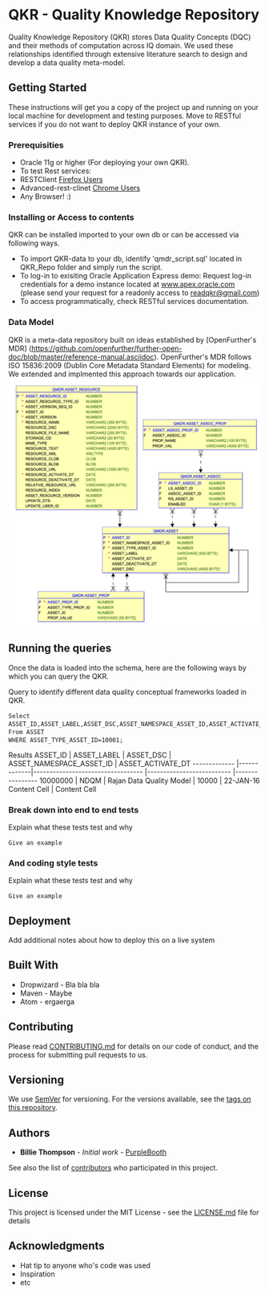 # QKR - Quality Knowledge Repository

Quality Knowledge Repository (QKR) stores Data Quality Concepts (DQC) and their methods of computation across IQ domain. We used these relationships identified through extensive literature search to design and develop a data quality meta-model.


## Getting Started

These instructions will get you a copy of the project up and running on your local machine for development and testing purposes. Move to RESTful services if you do not want to deploy QKR instance of your own.

### Prerequisities

* Oracle 11g or higher (For deploying your own QKR). 
* To test Rest services: 
 * RESTClient [Firefox Users](https://addons.mozilla.org/en-US/firefox/addon/restclient/)
 * Advanced-rest-clinet [Chrome Users](https://chrome.google.com/webstore/detail/advanced-rest-client/hgmloofddffdnphfgcellkdfbfbjeloo?hl=en-US)
* Any Browser! :) 


### Installing or Access to contents

QKR can be installed imported to your own db or can be accessed via following ways.
* To import QKR-data to your db, identify 'qmdr_script.sql' located in QKR_Repo folder and simply run the script.
* To log-in to exisiting Oracle Application Express demo: Request log-in credentials for a demo instance located at www.apex.oracle.com (please send your request for a readonly access to readqkr@gmail.com)
* To access programmatically, check RESTful services documentation.

### Data Model

QKR is a meta-data repository built on ideas established by [OpenFurther's MDR] (https://github.com/openfurther/further-open-doc/blob/master/reference-manual.asciidoc). OpenFurther's MDR follows ISO 15836:2009 (Dublin Core Metadata Standard Elements) for modeling. We extended and implmented this approach towards our application. 
![alt tag](https://github.com/naresh-sundarrajan/QKR/blob/master/Images/QMDR_ER.png) 


## Running the queries

Once the data is loaded into the schema, here are the following ways by which you can query the QKR. 

Query to identify different data quality conceptual frameworks loaded in QKR.
```
Select ASSET_ID,ASSET_LABEL,ASSET_DSC,ASSET_NAMESPACE_ASSET_ID,ASSET_ACTIVATE_DT  
From ASSET
WHERE ASSET_TYPE_ASSET_ID=10001; 

```

Results
ASSET_ID      | ASSET_LABEL |   ASSET_DSC                       | ASSET_NAMESPACE_ASSET_ID  |   ASSET_ACTIVATE_DT
------------- |-------------|---------------------------------- |-------------------------- |---------------- 
10000000      | NDQM        |   Rajan Data Quality Model        |   10000                   |   22-JAN-16
Content Cell  | Content Cell

### Break down into end to end tests

Explain what these tests test and why

```
Give an example
```

### And coding style tests

Explain what these tests test and why

```
Give an example
```

## Deployment

Add additional notes about how to deploy this on a live system

## Built With

* Dropwizard - Bla bla bla
* Maven - Maybe
* Atom - ergaerga

## Contributing

Please read [CONTRIBUTING.md](CONTRIBUTING.md) for details on our code of conduct, and the process for submitting pull requests to us.

## Versioning

We use [SemVer](http://semver.org/) for versioning. For the versions available, see the [tags on this repository](https://github.com/your/project/tags). 

## Authors

* **Billie Thompson** - *Initial work* - [PurpleBooth](https://github.com/PurpleBooth)

See also the list of [contributors](https://github.com/your/project/contributors) who participated in this project.

## License

This project is licensed under the MIT License - see the [LICENSE.md](LICENSE.md) file for details

## Acknowledgments

* Hat tip to anyone who's code was used
* Inspiration
* etc


